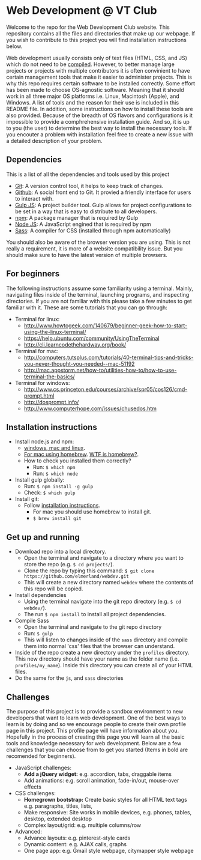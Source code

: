# Web Development @ VT Club

Welcome to the repo for the Web Development Club website. This repository contains all the files and directories that make up our webpage. If you wish to contribute to this project you will find installation instructions below.

Web development usually consists only of text files (HTML, CSS, and JS) which do not need to be [compiled](http://en.wikipedia.org/wiki/Compiler). However, to better manage large projects or projects with multiple contributors it is often convinient to have certain management tools that make it easier to administer projects. This is why this repo requires certain software to be installed correctly. Some effort has been made to choose OS-agnostic software. Meaning that it should work in all three major OS platforms i.e. Linux, Macintosh (Apple), and Windows. A list of tools and the reason for their use is included in this README file. In addition, some instructions on how to install these tools are also provided. Because of the breadth of OS flavors and configurations is it impossible to provide a comphrehensive installation guide. And so, it is up to you (the user) to determine the best way to install the necessary tools. If you encouter a problem with installation feel free to create a new issue with a detailed description of your problem.

## Dependencies

This is a list of all the dependencies and tools used by this project
- [Git](http://git-scm.com/): A version control tool, it helps to keep track of changes.
- [Github](https://github.com/): A social front end to Git. It provied a friendly interface for users to interact with.
- [Gulp JS](http://gulpjs.com/): A project builder tool. Gulp allows for project configurations to be set in a way that is easy to distribute to all developers.
- [npm](https://www.npmjs.org/): A package manager that is required by Gulp
- [Node JS](http://nodejs.org/): A JavaScript engined that is required by npm
- [Sass](http://sass-lang.com/): A compiler for CSS (installed through npm automatically)

You should also be aware of the browser version you are using. This is not really a requirement, it is more of a website compatibility issue. But you should make sure to have the latest version of multiple browsers.

## For beginners

The following instructions assume some familiarity using a terminal. Mainly, navigating files inside of the terminal, launching programs, and inspecting directories. If you are not familiar with this please take a few minutes to get familiar with it. These are some tutorials that you can go through:
- Terminal for linux:
    - http://www.howtogeek.com/140679/beginner-geek-how-to-start-using-the-linux-terminal/
    - https://help.ubuntu.com/community/UsingTheTerminal
    - http://cli.learncodethehardway.org/book/
- Terminal for mac:
    - http://computers.tutsplus.com/tutorials/40-terminal-tips-and-tricks-you-never-thought-you-needed--mac-51192
    - http://mac.appstorm.net/how-to/utilities-how-to/how-to-use-terminal-the-basics/
- Terminal for windows:
    - http://www.cs.princeton.edu/courses/archive/spr05/cos126/cmd-prompt.html
    - http://dosprompt.info/
    - http://www.computerhope.com/issues/chusedos.htm

## Installation instructions

- Install node.js and npm:
    - [windows, mac and linux](http://nodejs.org/download/).
    - [For mac using homebrew](http://thechangelog.com/install-node-js-with-homebrew-on-os-x/). [WTF is homebrew?](http://brew.sh/).
    - How to check you installed them correctly?
        - Run: `$ which npm`
        - Run: `$ which node`
- Install gulp globally:
    - Run: `$ npm install -g gulp`
    - Check: `$ which gulp`
- Install git:
    - Follow [installation instructions](http://git-scm.com/book/en/Getting-Started-Installing-Git).
        - For mac you should use homebrew to install git.
        - `$ brew install git`

## Get up and running
- Download repo into a local directory.
    - Open the terminal and navigate to a directory where you want to store the repo (e.g. `$ cd projects/`).
    - Clone the repo by typing this command: `$ git clone https://github.com/elmerland/webdev.git`
    - This will create a new directory named `webdev` where the contents of this repo will be copied.
- Install dependencies
    - Using the terminal navigate into the git repo directory (e.g. `$ cd webdev/`).
    - The run `$ npm install` to install all project dependencies.
- Compile Sass
    - Open the terminal and navigate to the git repo directory
    - Run: `$ gulp`
    - This will listen to changes inside of the `sass` directory and compile them into normal 'css' files that the browser can understand.
- Inside of the repo create a new directory under the `profiles` directory. This new directory should have your name as the folder name (i.e. `profiles/my_name`). Inside this directory you can create all of your HTML files.
- Do the same for the `js`, and `sass` directories

## Challenges

The purpose of this project is to provide a sandbox environment to new developers that want to learn web development. One of the best ways to learn is by doing and so we encourage people to create their own profile page in this project. This profile page will have information about you. Hopefully in the process of creating this page you will learn all the basic tools and knowledge necessary for web development. Below are a few challenges that you can choose from to get you started (Items in bold are recomended for beginners).

- JavaScript challenges:
    - **Add a jQuery widget:** e.g. accordion, tabs, draggable items
    - Add animations: e.g. scroll animation, fade-in/out, mouse-over effects
- CSS challenges:
    - **Homegrown bootstrap:** Create basic styles for all HTML text tags e.g. paragraphs, titles, lists, 
    - Make responsive: Site works in mobile devices, e.g. phones, tables, desktop, extended desktop
    - Complex layout/grid: e.g. multiple columns/row
- Advanced:
    - Advance layouts: e.g. pinterest-style cards
    - Dynamic content: e.g. AJAX calls, graphs
    - One page app: e.g. Gmail style webpage, citymapper style webpage
